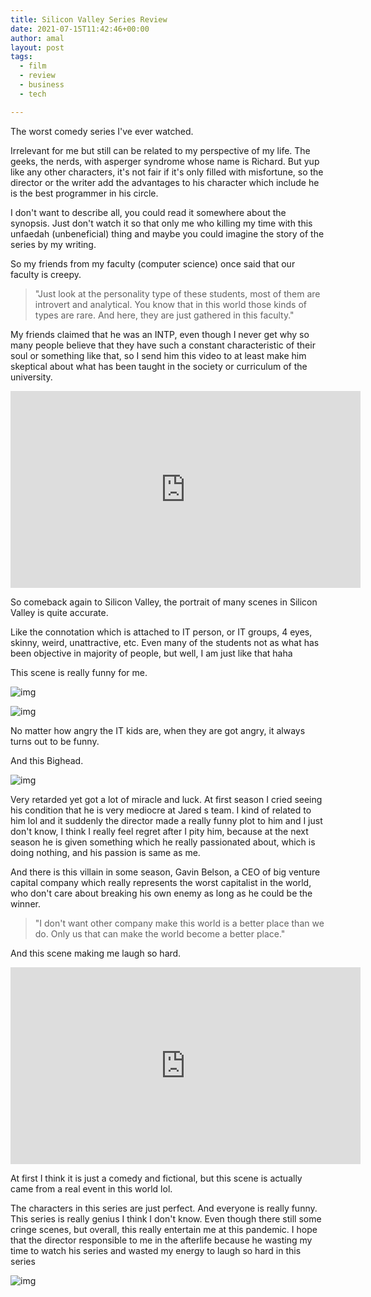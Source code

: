 ```yaml
---
title: Silicon Valley Series Review
date: 2021-07-15T11:42:46+00:00
author: amal
layout: post
tags:
  - film
  - review
  - business
  - tech

---
```


The worst comedy series I've ever watched.

Irrelevant for me but still can be related to my perspective of my life. The geeks, the nerds, with asperger syndrome whose name is Richard. But yup like any other characters, it's not fair if it's only filled with misfortune, so the director or the writer add the advantages to his character which include he is the best programmer in his circle.

I don't want to describe all, you could read it somewhere about the synopsis. Just don't watch it so that only me who killing my time with this unfaedah (unbeneficial) thing and maybe you could imagine the story of the series by my writing.

So my friends from my faculty (computer science) once said that our faculty is creepy.

> "Just look at the personality type of these students, most of them are introvert and analytical. You know that in this world those kinds of types are rare. And here, they are just gathered in this faculty." 

My friends claimed that he was an INTP, even though I never get why so many people believe that they have such a constant characteristic of their soul or something like that, so I send him this video to at least make him skeptical about what has been taught in the society or curriculum of the university.


<iframe width="560" height="315" src="https://www.youtube.com/embed/0C5UQbWzwg8" frameborder="0" allow="autoplay; encrypted-media" allowfullscreen></iframe>

So comeback again to Silicon Valley, the portrait of many scenes in Silicon Valley is quite accurate.

Like the connotation which is attached to IT person, or IT groups, 4 eyes, skinny, weird, unattractive, etc. Even many of the students not as what has been objective in majority of people, but well, I am just like that haha 

This scene is really funny for me. 

![img](https://muhammadichsanulamal.files.wordpress.com/2021/07/screenshot-9-5.png?w=1024)

![img](https://muhammadichsanulamal.files.wordpress.com/2021/07/screenshot-10-2.png?w=1024)

No matter how angry the IT kids are, when they are got angry, it always turns out to be funny. 

And this Bighead. 

![img](https://external-content.duckduckgo.com/iu/?u=http%3A%2F%2Fcdn.fansided.com%2Fwp-content%2Fblogs.dir%2F280%2Ffiles%2F2017%2F05%2F3a71366fa4c6fc45b71bfb45f82b265ab4eacafe9c37a93009f555c0cae02a3db500806a128bdf0fa75b694f2a5d347a.jpeg&f=1&nofb=1)

Very retarded yet got a lot of miracle and luck. At first season I cried seeing his condition that he is very mediocre at Jared s team. I kind of related to him lol and it suddenly the director made a really funny plot to him and I just don't know, I think I really feel regret after I pity him, because at the next season he is given something which he really passionated about, which is doing nothing, and his passion is same as me.

And there is this villain in some season, Gavin Belson, a CEO of big venture capital company which really represents the worst capitalist in the world, who don't care about breaking his own enemy as long as he could be the winner.

> "I don't want other company make this world is a better place than we do. Only us that can make the world become a better place."


And this scene making me laugh so hard.

<iframe width="560" height="315" src="https://www.youtube.com/embed/t5zQpN28xa4" frameborder="0" allow="autoplay; encrypted-media" allowfullscreen></iframe>

At first I think it is just a comedy and fictional, but this scene is actually came from a real event in this world lol.



The characters in this series are just perfect. And everyone is really funny. This series is really genius I think I don't know. Even though there still some cringe scenes, but overall, this really entertain me at this pandemic. I hope that the director responsible to me in the afterlife because he wasting my time to watch his series and wasted my energy to laugh so hard in this series

![img](https://external-content.duckduckgo.com/iu/?u=https%3A%2F%2Fmedia.giphy.com%2Fmedia%2Fz0GuXhTv9fqxy%2Fgiphy.gif&f=1&nofb=1)
